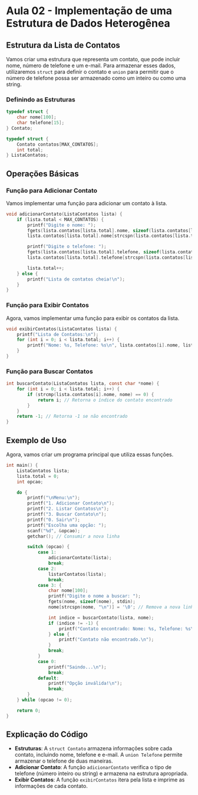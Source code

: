 # Aula 02 - Implementação de uma Estrutura de Dados Heterogênea

## Estrutura da Lista de Contatos

Vamos criar uma estrutura que representa um contato, que pode incluir nome, número de telefone e um e-mail. Para armazenar esses dados, utilizaremos `struct` para definir o contato e `union` para permitir que o número de telefone possa ser armazenado como um inteiro ou como uma string.

### Definindo as Estruturas

``` C
typedef struct {
    char nome[100];
    char telefone[15];
} Contato;

typedef struct {
    Contato contatos[MAX_CONTATOS];
    int total;
} ListaContatos;
```

## Operações Básicas

### Função para Adicionar Contato

Vamos implementar uma função para adicionar um contato à lista.

```c
void adicionarContato(ListaContatos lista) {
    if (lista.total < MAX_CONTATOS) {
        printf("Digite o nome: ");
        fgets(lista.contatos[lista.total].nome, sizeof(lista.contatos[lista.total].nome), stdin);
        lista.contatos[lista.total].nome[strcspn(lista.contatos[lista.total].nome, "\n")] = '\0'; // Remove a nova linha

        printf("Digite o telefone: ");
        fgets(lista.contatos[lista.total].telefone, sizeof(lista.contatos[lista.total].telefone), stdin);
        lista.contatos[lista.total].telefone[strcspn(lista.contatos[lista.total].telefone, "\n")] = '\0'; // Remove a nova linha

        lista.total++;
    } else {
        printf("Lista de contatos cheia!\n");
    }
}
```

### Função para Exibir Contatos

Agora, vamos implementar uma função para exibir os contatos da lista.

``` C
void exibirContatos(ListaContatos lista) {
    printf("Lista de Contatos:\n");
    for (int i = 0; i < lista.total; i++) {
        printf("Nome: %s, Telefone: %s\n", lista.contatos[i].nome, lista.contatos[i].telefone);
    }
}
```

### Função para Buscar Contatos

```C
int buscarContato(ListaContatos lista, const char *nome) {
    for (int i = 0; i < lista.total; i++) {
        if (strcmp(lista.contatos[i].nome, nome) == 0) {
            return i; // Retorna o índice do contato encontrado
        }
    }
    return -1; // Retorna -1 se não encontrado
}
```

## Exemplo de Uso

Agora, vamos criar um programa principal que utiliza essas funções.

```c
int main() {
    ListaContatos lista;
    lista.total = 0;
    int opcao;

    do {
        printf("\nMenu:\n");
        printf("1. Adicionar Contato\n");
        printf("2. Listar Contatos\n");
        printf("3. Buscar Contato\n");
        printf("0. Sair\n");
        printf("Escolha uma opção: ");
        scanf("%d", &opcao);
        getchar(); // Consumir a nova linha

        switch (opcao) {
            case 1:
                adicionarContato(lista);
                break;
            case 2:
                listarContatos(lista);
                break;
            case 3: {
                char nome[100];
                printf("Digite o nome a buscar: ");
                fgets(nome, sizeof(nome), stdin);
                nome[strcspn(nome, "\n")] = '\0'; // Remove a nova linha

                int indice = buscarContato(lista, nome);
                if (indice != -1) {
                    printf("Contato encontrado: Nome: %s, Telefone: %s\n", lista.contatos[indice].nome, lista.contatos[indice].telefone);
                } else {
                    printf("Contato não encontrado.\n");
                }
                break;
            }
            case 0:
                printf("Saindo...\n");
                break;
            default:
                printf("Opção inválida!\n");
                break;
        }
    } while (opcao != 0);

    return 0;
}
```

## Explicação do Código

- **Estruturas**: A `struct Contato` armazena informações sobre cada contato, incluindo nome, telefone e e-mail. A `union Telefone` permite armazenar o telefone de duas maneiras.
- **Adicionar Contato**: A função `adicionarContato` verifica o tipo de telefone (número inteiro ou string) e armazena na estrutura apropriada.
- **Exibir Contatos**: A função `exibirContatos` itera pela lista e imprime as informações de cada contato.
